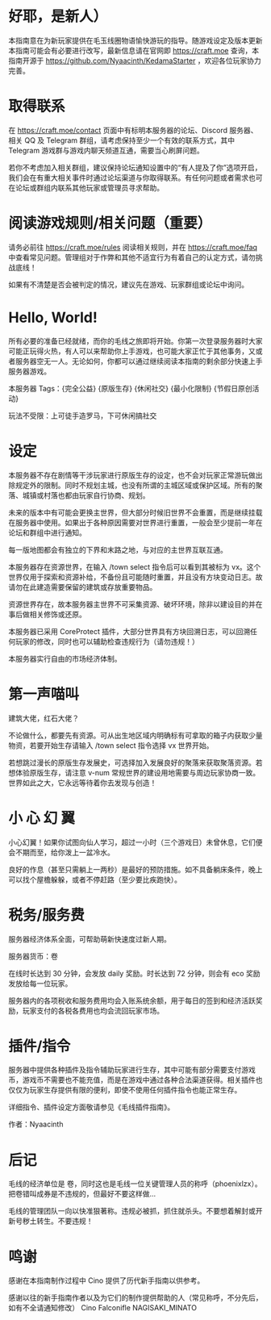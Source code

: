 # 好耶，是新人）

本指南意在为新玩家提供在毛玉线圈物语愉快游玩的指导。随游戏设定及版本更新本指南可能会有必要进行改写，最新信息请在官网即 https://craft.moe 查询，本指南开源于 https://github.com/Nyaacinth/KedamaStarter ，欢迎各位玩家协力完善。

# 取得联系

在 https://craft.moe/contact 页面中有标明本服务器的论坛、Discord 服务器、相关 QQ 及 Telegram 群组，请考虑保持至少一个有效的联系方式，其中 Telegram 游戏群与游戏内聊天频道互通，需要当心刷屏问题。

若你不考虑加入相关群组，建议保持论坛通知设置中的“有人提及了你”选项开启，我们会在有重大相关事件时通过论坛渠道与你取得联系。有任何问题或者需求也可在论坛或群组内联系其他玩家或管理员寻求帮助。

# 阅读游戏规则/相关问题（重要）

请务必前往 https://craft.moe/rules 阅读相关规则，并在 https://craft.moe/faq 中查看常见问题。管理组对于作弊和其他不适宜行为有着自己的认定方式，请勿挑战底线！

如果有不清楚是否会被判定的情况，建议先在游戏、玩家群组或论坛中询问。

# Hello, World!

所有必要的准备已经就绪，而你的毛线之旅即将开始。你第一次登录服务器时大家可能正玩得火热，有人可以来帮助你上手游戏，也可能大家正忙于其他事务，又或者服务器空无一人。无论如何，你都可以通过继续阅读本指南的剩余部分快速上手服务器游戏。

<PageEnd />

本服务器 Tags：{完全公益} {原版生存} {休闲社交} {最小化限制} {节假日原创活动}

玩法不受限：上可徒手造罗马，下可休闲搞社交

# 设定

本服务器不存在剧情等干涉玩家进行原版生存的设定，也不会对玩家正常游玩做出除规定外的限制。同时不规划主城，也没有所谓的主城区域或保护区域。所有的聚落、城镇或村落也都由玩家自行协商、规划。

未来的版本中有可能会更换主世界，但大部分时候旧世界不会重置，而是继续挂载在服务器中使用。如果出于各种原因需要对世界进行重置，一般会至少提前一年在论坛和群组中进行通知。

每一版地图都会有独立的下界和末路之地，与对应的主世界互联互通。

本服务器存在资源世界，在输入 /town select 指令后可以看到其被标为 vx。这个世界仅用于探索和资源补给，不备份且可能随时重置，并且没有方块变动日志。故请勿在此建造需要保留的建筑或存放重要物品。

资源世界存在，故本服务器主世界不可采集资源、破坏环境，除非以建设目的并在事后做相关修饰或还原。

本服务器已采用 CoreProtect 插件，大部分世界具有方块回溯日志，可以回溯任何玩家的修改，同时也可以辅助检查违规行为（请勿违规！）

本服务器实行自由的市场经济体制。

# 第一声喵叫

建筑大佬，红石大佬？

不论做什么，都要先有资源。可从出生地区域内明确标有可拿取的箱子内获取少量物资，若要开始生存请输入 /town select 指令选择 vx 世界开始。

若想跳过漫长的原版生存发展史，可选择加入发展良好的聚落来获取聚落资源。若想体验原版生存，请注意 v-num 常规世界的建设用地需要与周边玩家协商一致。世界如此之大，它永远等待着你去发现与创造！

# 小 心 幻 翼

小心幻翼！如果你试图向仙人学习，超过一小时（三个游戏日）未曾休息，它们便会不期而至，给你泼上一盆冷水。

良好的作息（甚至只需躺上一两秒）是最好的预防措施。如不具备躺床条件，晚上可以找个屋檐躲躲，或者不停赶路（至少要比疾跑快）。

# 税务/服务费

服务器经济体系全面，可帮助萌新快速度过新人期。

服务器货币：卷

在线时长达到 30 分钟，会发放 daily 奖励。时长达到 72 分钟，则会有 eco 奖励发放给每一位玩家。

服务器内的各项税收和服务费用均会入账系统余额，用于每日的签到和经济活跃奖励，玩家支付的各税各费用也均会流回玩家市场。

# 插件/指令

服务器中提供各种插件及指令辅助玩家进行生存，其中可能有部分需要支付游戏币，游戏币不需要也不能充值，而是在游戏中通过各种合法渠道获得。相关插件也仅仅为玩家生存提供有限的便利，即使不使用任何插件指令也能正常生存。

详细指令、插件设定方面敬请参见《毛线插件指南》。

<PageEnd />

作者：Nyaacinth

# 后记

毛线的经济单位是 卷，同时这也是毛线一位关键管理人员的称呼（phoenixlzx）。把卷错叫成券是不违规的，但最好不要这样做...

毛线的管理团队一向以快准狠著称。违规必被抓，抓住就杀头。不要想着解封或开新号秽土转生。不要违规！

<PageEnd />

# 鸣谢

感谢在本指南制作过程中 Cino 提供了历代新手指南以供参考。

感谢以往的新手指南作者以及为它们的制作提供帮助的人（常见称呼，不分先后，如有不全请通知修改）
    Cino
    Falconifle
    NAGISAKI_MINATO

